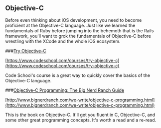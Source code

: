 ## Objective-C

Before even thinking about iOS development, you need to become proficient at the Objective-C language. Just like we learned the fundamentals of Ruby before jumping into the behemoth that is the Rails framework, you'll want to grok the fundamentals of Objective-C before wrestling with the XCode and the whole iOS ecosystem.

###[Try Objective-C](https://www.codeschool.com/courses/try-objective-c)

[https://www.codeschool.com/courses/try-objective-c](https://www.codeschool.com/courses/try-objective-c)

Code School's course is a great way to quickly cover the basics of the Objective-C language.

###[Objective-C Programming: The Big Nerd Ranch Guide](http://www.bignerdranch.com/we-write/objective-c-programming.html)

[http://www.bignerdranch.com/we-write/objective-c-programming.html](http://www.bignerdranch.com/we-write/objective-c-programming.html)

This is *the* book on Objective-C. It'll get you fluent in C, Objective-C, and some other great programming concepts. It's worth a read and a re-read.